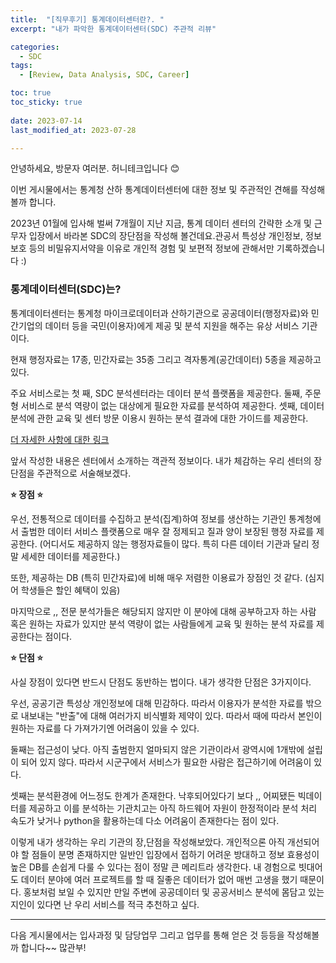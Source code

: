 ```yaml
---
title:  "[직무후기] 통계데이터센터란?. " 
excerpt: "내가 파악한 통계데이터센터(SDC) 주관적 리뷰"

categories:
  - SDC
tags:
  - [Review, Data Analysis, SDC, Career]

toc: true
toc_sticky: true
 
date: 2023-07-14
last_modified_at: 2023-07-28

---
```


안녕하세요, 방문자 여러분. 허니테크입니다 😊   

이번 게시물에서는 통계청 산하 통계데이터센터에 대한 정보 및 주관적인 견해를 작성해볼까 합니다. 

2023년 01월에 입사해 벌써 7개월이 지난 지금, 통계 데이터 센터의 간략한 소개 및 근무자 입장에서 바라본 SDC의 장단점을 작성해 볼건데요.관공서 특성상 개인정보, 정보보호 등의 비밀유지서약을 이유로 개인적 경험 및 보편적 정보에 관해서만 기록하겠습니다 :)   

### 통계데이터센터(SDC)는?

통계데이터센터는 통계청 마이크로데이터과 산하기관으로 공공데이터(행정자료)와 민간기업의 데이터 등을 국민(이용자)에게 제공 및 분석 지원을 해주는 유상 서비스 기관이다.   

현재 행정자료는 17종, 민간자료는 35종 그리고 격자통계(공간데이터) 5종을 제공하고 있다.   

주요 서비스로는 첫 째, SDC 분석센터라는 데이터 분석 플랫폼을 제공한다. 둘째, 주문형 서비스로 분석 역량이 없는 대상에게 필요한 자료를 분석하여 제공한다. 셋째, 데이터 분석에 관한 교육 및 센터 방문 이용시 원하는 분석 결과에 대한 가이드를 제공한다.   

[더 자세한 사항에 대한 링크](https://data.kostat.go.kr/sbchome/contents/cntPage.do?cntntsId=CNTS_000000000000106&curMenuNo=OPT_03_01_00_0)

앞서 작성한 내용은 센터에서 소개하는 객관적 정보이다. 내가 체감하는 우리 센터의 장단점을 주관적으로 서술해보겠다. 

**⭐ 장점 ⭐**

우선, 전통적으로 데이터를 수집하고 분석(집계)하여 정보를 생산하는 기관인 통계청에서 출범한 데이터 서비스 플랫폼으로 매우 잘 정제되고 질과 양이 보장된 행정 자료를 제공한다. (어디서도 제공하지 않는 행정자료들이 많다. 특히 다른 데이터 기관과 달리 정말 세세한 데이터를 제공한다.)

또한, 제공하는 DB (특히 민간자료)에 비해 매우 저렴한 이용료가 장점인 것 같다. (심지어 학생들은 할인 혜택이 있음)  

마지막으로 ,, 전문 분석가들은 해당되지 않지만 이 분야에 대해 공부하고자 하는 사람 혹은 원하는 자료가 있지만 분석 역량이 없는 사람들에게 교육 및 원하는 분석 자료를 제공한다는 점이다. 

**⭐ 단점 ⭐**

사실 장점이 있다면 반드시 단점도 동반하는 법이다. 내가 생각한 단점은 3가지이다.  

우선, 공공기관 특성상 개인정보에 대해 민감하다. 따라서 이용자가 분석한 자료를 밖으로 내보내는 "반출"에 대해 여러가지 비식별화 제약이 있다. 따라서 때에 따라서 본인이 원하는 자료를 다 가져가기엔 어려움이 있을 수 있다. 

둘째는 접근성이 낮다. 아직 출범한지 얼마되지 않은 기관이라서 광역시에 1개밖에 설립이 되어 있지 않다. 따라서 시군구에서 서비스가 필요한 사람은 접근하기에 어려움이 있다. 

셋째는 분석환경에 어느정도 한계가 존재한다. 낙후되어있다기 보다 ,, 어찌됐든 빅데이터를 제공하고 이를 분석하는 기관치고는 아직 하드웨어 자원이 한정적이라 분석 처리 속도가 낮거나 python을 활용하는데 다소 어려움이 존재한다는 점이 있다.   

이렇게 내가 생각하는 우리 기관의 장,단점을 작성해보았다. 개인적으론 아직 개선되어야 할 점들이 분명 존재하지만 일반인 입장에서 접하기 어려운 방대하고 정보 효용성이 높은 DB를 손쉽게 다룰 수 있다는 점이 정말 큰 메리트라 생각한다. 내 경험으로 빗대어도 데이터 분야에 여러 프로젝트를 할 때 질좋은 데이터가 없어 매번 고생을 했기 때문이다. 홍보처럼 보일 수 있지만 만일 주변에 공공데이터 및 공공서비스 분석에 몸담고 있는 지인이 있다면 난 우리 서비스를 적극 추천하고 싶다.  

---

다음 게시물에서는 입사과정 및 담당업무 그리고 업무를 통해 얻은 것 등등을 작성해볼까 합니다~~ 많관부! 